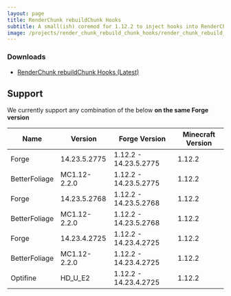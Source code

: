 ```yaml
---
layout: page
title: RenderChunk rebuildChunk Hooks
subtitle: A small(ish) coremod for 1.12.2 to inject hooks into RenderChunk#rebuildChunk to allow modders to add their own custom chunk rendering logic and other chunk rendering related modifications.
image: /projects/render_chunk_rebuild_chunk_hooks/render_chunk_rebuild_chunk_hooks.png
---
```


### Downloads
- [RenderChunk rebuildChunk Hooks (Latest)](https://github.com/Cadiboo/RenderChunk-rebuildChunk-Hooks/releases/latest)

## Support
We currently support any combination of the below **on the same Forge version**

| Name          | Version       | Forge Version         | Minecraft Version|
| ------------- | ------------- | --------------------- | ---------------- |
| Forge         | 14.23.5.2775  | 1.12.2 - 14.23.5.2775 | 1.12.2           |
| BetterFoliage | MC1.12-2.2.0  | 1.12.2 - 14.23.5.2775 | 1.12.2           |
| Forge         | 14.23.5.2768  | 1.12.2 - 14.23.5.2768 | 1.12.2           |
| BetterFoliage | MC1.12-2.2.0  | 1.12.2 - 14.23.5.2768 | 1.12.2           |
| Forge         | 14.23.4.2725  | 1.12.2 - 14.23.4.2725 | 1.12.2           |
| BetterFoliage | MC1.12-2.2.0  | 1.12.2 - 14.23.4.2725 | 1.12.2           |
| Optifine      | HD_U_E2       | 1.12.2 - 14.23.4.2725 | 1.12.2           |
